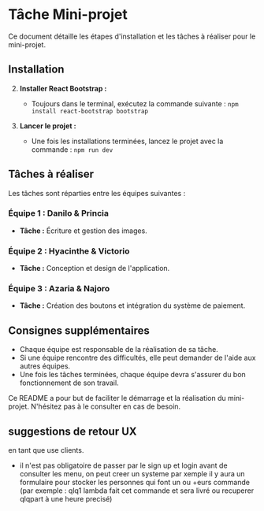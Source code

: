 # Tâche Mini-projet

Ce document détaille les étapes d'installation et les tâches à réaliser pour le mini-projet.

## Installation


2. **Installer React Bootstrap :**
   - Toujours dans le terminal, exécutez la commande suivante : `npm install react-bootstrap bootstrap`


3. **Lancer le projet :**
   - Une fois les installations terminées, lancez le projet avec la commande : `npm run dev`

## Tâches à réaliser

Les tâches sont réparties entre les équipes suivantes :

### Équipe 1 : Danilo & Princia

- **Tâche :** Écriture et gestion des images.

### Équipe 2 : Hyacinthe & Victorio

- **Tâche :** Conception et design de l'application.

### Équipe 3 : Azaria & Najoro

- **Tâche :** Création des boutons et intégration du système de paiement.

## Consignes supplémentaires

- Chaque équipe est responsable de la réalisation de sa tâche.
- Si une équipe rencontre des difficultés, elle peut demander de l'aide aux autres équipes.
- Une fois les tâches terminées, chaque équipe devra s'assurer du bon fonctionnement de son travail.

Ce README a pour but de faciliter le démarrage et la réalisation du mini-projet. N'hésitez pas à le consulter en cas de besoin.

##  suggestions de retour UX
 en tant que use clients.

- il n'est pas obligatoire de passer par le sign up et login avant de consulter les menu, on peut creer un systeme par xemple il y aura un formulaire pour stocker les personnes qui font un ou +eurs commande (par exemple : qlq1 lambda fait cet commande et sera livré ou recuperer qlqpart à une heure precisé)


